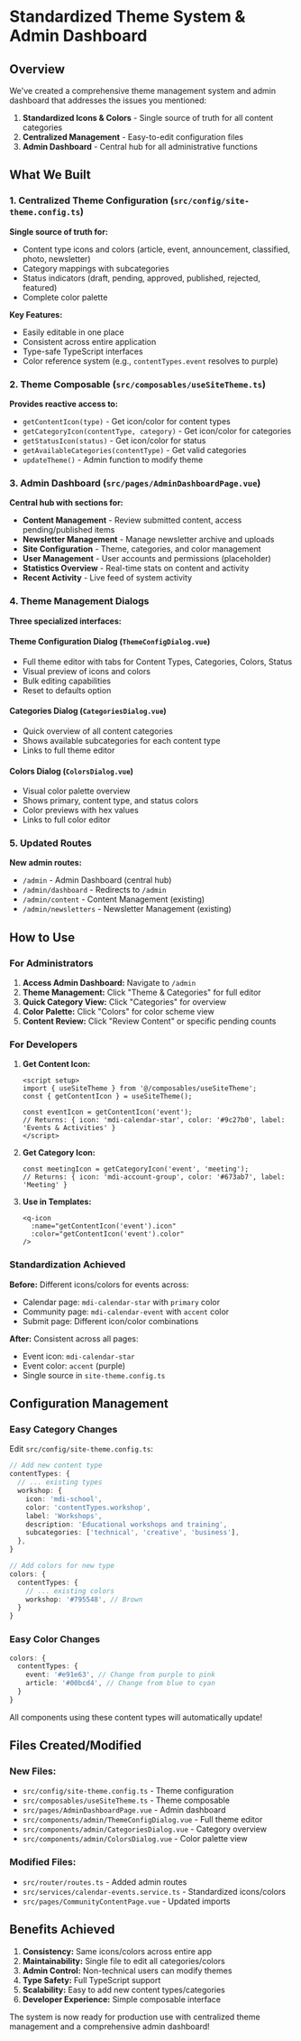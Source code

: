 # Standardized Theme System & Admin Dashboard

## Overview

We've created a comprehensive theme management system and admin dashboard that addresses the issues you mentioned:

1. **Standardized Icons & Colors** - Single source of truth for all content categories
2. **Centralized Management** - Easy-to-edit configuration files
3. **Admin Dashboard** - Central hub for all administrative functions

## What We Built

### 1. Centralized Theme Configuration (`src/config/site-theme.config.ts`)

**Single source of truth for:**
- Content type icons and colors (article, event, announcement, classified, photo, newsletter)
- Category mappings with subcategories
- Status indicators (draft, pending, approved, published, rejected, featured)
- Complete color palette

**Key Features:**
- Easily editable in one place
- Consistent across entire application
- Type-safe TypeScript interfaces
- Color reference system (e.g., `contentTypes.event` resolves to purple)

### 2. Theme Composable (`src/composables/useSiteTheme.ts`)

**Provides reactive access to:**
- `getContentIcon(type)` - Get icon/color for content types
- `getCategoryIcon(contentType, category)` - Get icon/color for categories  
- `getStatusIcon(status)` - Get icon/color for status
- `getAvailableCategories(contentType)` - Get valid categories
- `updateTheme()` - Admin function to modify theme

### 3. Admin Dashboard (`src/pages/AdminDashboardPage.vue`)

**Central hub with sections for:**
- **Content Management** - Review submitted content, access pending/published items
- **Newsletter Management** - Manage newsletter archive and uploads
- **Site Configuration** - Theme, categories, and color management
- **User Management** - User accounts and permissions (placeholder)
- **Statistics Overview** - Real-time stats on content and activity
- **Recent Activity** - Live feed of system activity

### 4. Theme Management Dialogs

**Three specialized interfaces:**

#### Theme Configuration Dialog (`ThemeConfigDialog.vue`)
- Full theme editor with tabs for Content Types, Categories, Colors, Status
- Visual preview of icons and colors
- Bulk editing capabilities
- Reset to defaults option

#### Categories Dialog (`CategoriesDialog.vue`)
- Quick overview of all content categories
- Shows available subcategories for each content type
- Links to full theme editor

#### Colors Dialog (`ColorsDialog.vue`)
- Visual color palette overview
- Shows primary, content type, and status colors
- Color previews with hex values
- Links to full color editor

### 5. Updated Routes

**New admin routes:**
- `/admin` - Admin Dashboard (central hub)
- `/admin/dashboard` - Redirects to `/admin`
- `/admin/content` - Content Management (existing)
- `/admin/newsletters` - Newsletter Management (existing)

## How to Use

### For Administrators

1. **Access Admin Dashboard:** Navigate to `/admin`
2. **Theme Management:** Click "Theme & Categories" for full editor
3. **Quick Category View:** Click "Categories" for overview
4. **Color Palette:** Click "Colors" for color scheme view
5. **Content Review:** Click "Review Content" or specific pending counts

### For Developers

1. **Get Content Icon:**
   ```vue
   <script setup>
   import { useSiteTheme } from '@/composables/useSiteTheme';
   const { getContentIcon } = useSiteTheme();
   
   const eventIcon = getContentIcon('event');
   // Returns: { icon: 'mdi-calendar-star', color: '#9c27b0', label: 'Events & Activities' }
   </script>
   ```

2. **Get Category Icon:**
   ```vue
   const meetingIcon = getCategoryIcon('event', 'meeting');
   // Returns: { icon: 'mdi-account-group', color: '#673ab7', label: 'Meeting' }
   ```

3. **Use in Templates:**
   ```vue
   <q-icon 
     :name="getContentIcon('event').icon" 
     :color="getContentIcon('event').color" 
   />
   ```

### Standardization Achieved

**Before:** Different icons/colors for events across:
- Calendar page: `mdi-calendar-star` with `primary` color
- Community page: `mdi-calendar-event` with `accent` color  
- Submit page: Different icon/color combinations

**After:** Consistent across all pages:
- Event icon: `mdi-calendar-star`
- Event color: `accent` (purple)
- Single source in `site-theme.config.ts`

## Configuration Management

### Easy Category Changes

Edit `src/config/site-theme.config.ts`:

```typescript
// Add new content type
contentTypes: {
  // ... existing types
  workshop: {
    icon: 'mdi-school',
    color: 'contentTypes.workshop',
    label: 'Workshops',
    description: 'Educational workshops and training',
    subcategories: ['technical', 'creative', 'business'],
  },
}

// Add colors for new type
colors: {
  contentTypes: {
    // ... existing colors
    workshop: '#795548', // Brown
  }
}
```

### Easy Color Changes

```typescript
colors: {
  contentTypes: {
    event: '#e91e63', // Change from purple to pink
    article: '#00bcd4', // Change from blue to cyan
  }
}
```

All components using these content types will automatically update!

## Files Created/Modified

### New Files:
- `src/config/site-theme.config.ts` - Theme configuration
- `src/composables/useSiteTheme.ts` - Theme composable
- `src/pages/AdminDashboardPage.vue` - Admin dashboard
- `src/components/admin/ThemeConfigDialog.vue` - Full theme editor
- `src/components/admin/CategoriesDialog.vue` - Category overview
- `src/components/admin/ColorsDialog.vue` - Color palette view

### Modified Files:
- `src/router/routes.ts` - Added admin routes
- `src/services/calendar-events.service.ts` - Standardized icons/colors
- `src/pages/CommunityContentPage.vue` - Updated imports

## Benefits Achieved

1. **Consistency:** Same icons/colors across entire app
2. **Maintainability:** Single file to edit all categories/colors
3. **Admin Control:** Non-technical users can modify themes
4. **Type Safety:** Full TypeScript support
5. **Scalability:** Easy to add new content types/categories
6. **Developer Experience:** Simple composable interface

The system is now ready for production use with centralized theme management and a comprehensive admin dashboard!
